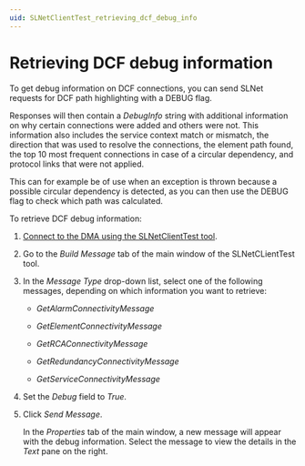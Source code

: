 ```yaml
---
uid: SLNetClientTest_retrieving_dcf_debug_info
---
```


# Retrieving DCF debug information

To get debug information on DCF connections, you can send SLNet requests for DCF path highlighting with a DEBUG flag.

Responses will then contain a *DebugInfo* string with additional information on why certain connections were added and others were not. This information also includes the service context match or mismatch, the direction that was used to resolve the connections, the element path found, the top 10 most frequent connections in case of a circular dependency, and protocol links that were not applied.

This can for example be of use when an exception is thrown because a possible circular dependency is detected, as you can then use the DEBUG flag to check which path was calculated.

To retrieve DCF debug information:

1. [Connect to the DMA using the SLNetClientTest tool](xref:Connecting_to_a_DMA_with_the_SLNetClientTest_tool).

1. Go to the *Build Message* tab of the main window of the SLNetCLientTest tool.

1. In the *Message Type* drop-down list, select one of the following messages, depending on which information you want to retrieve:

   - *GetAlarmConnectivityMessage*

   - *GetElementConnectivityMessage*

   - *GetRCAConnectivityMessage*

   - *GetRedundancyConnectivityMessage*

   - *GetServiceConnectivityMessage*

1. Set the *Debug* field to *True*.

1. Click *Send Message*.

   In the *Properties* tab of the main window, a new message will appear with the debug information. Select the message to view the details in the *Text* pane on the right.
